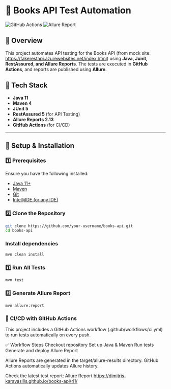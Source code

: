 # 📖 Books API Test Automation

![GitHub Actions](https://github.com/Dimitris-karavasilis/books-api/actions/workflows/ci.yml/badge.svg)
![Allure Report](https://img.shields.io/badge/Allure-Report-blue)

## 📌 Overview

This project automates API testing for the Books API (from mock site: https://fakerestapi.azurewebsites.net/index.html) using **Java, Junit, RestAssured, and Allure Reports**. The tests are executed in **GitHub Actions**, and reports are published using **Allure**.

## 🚀 Tech Stack

- **Java 11**
- **Maven 4**
- **JUnit 5**
- **RestAssured 5** (for API Testing)
- **Allure Reports 2.13**
- **GitHub Actions** (for CI/CD)

---

## 🔧 Setup & Installation

### 1️⃣ Prerequisites
Ensure you have the following installed:
- [Java 11+](https://adoptopenjdk.net/)
- [Maven](https://maven.apache.org/)
- [Git](https://git-scm.com/)
- [IntellijIDE (or any IDE)](https://www.jetbrains.com/idea/)

### 2️⃣ Clone the Repository
```sh
git clone https://github.com/your-username/books-api.git
cd books-api
```

### Install dependencies
```mvn clean install ```

### 1️⃣ Run All Tests
```mvn test```
### 2️⃣ Generate Allure Report
```mvn allure:report```

### 🔄 CI/CD with GitHub Actions
This project includes a GitHub Actions workflow (.github/workflows/ci.yml) to run tests automatically on every push.

✅ Workflow Steps
Checkout repository
Set up Java & Maven
Run tests
Generate and deploy Allure Report

Allure Reports are generated in the target/allure-results directory.
GitHub Actions automatically updates Allure history.

Check the latest test report: Allure Report
https://dimitris-karavasilis.github.io/books-api/41/
